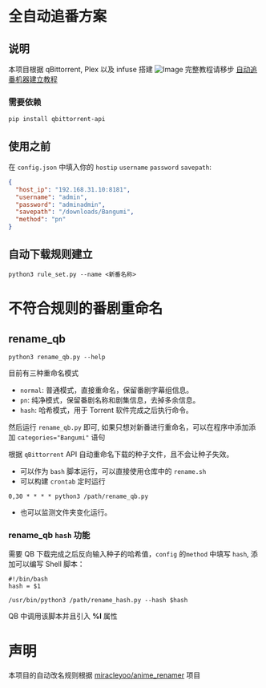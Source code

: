 # 全自动追番方案
## 说明
本项目根据 qBittorrent, Plex 以及 infuse 搭建
![Image](https://cdn.sspai.com/2022/02/09/d94ec60db1c136f6b12ba3dca31e5f5f.png?imageView2/2/w/1120/q/90/interlace/1/ignore-error/1)
完整教程请移步 [自动追番机器建立教程](https://www.craft.do/s/48MFW9QwaCQMzt)
### 需要依赖
```bash
pip install qbittorrent-api
```
## 使用之前
在 `config.json` 中填入你的 `hostip` `username` `password` `savepath`:
```json
{
  "host_ip": "192.168.31.10:8181",
  "username": "admin",
  "password": "adminadmin",
  "savepath": "/downloads/Bangumi",
  "method": "pn"
}
```
## 自动下载规则建立
```shell
python3 rule_set.py --name <新番名称>
```

# 不符合规则的番剧重命名

## rename_qb
```shell
python3 rename_qb.py --help
```
目前有三种重命名模式
- `normal`: 普通模式，直接重命名，保留番剧字幕组信息。
- `pn`: 纯净模式，保留番剧名称和剧集信息，去掉多余信息。
- `hash`: 哈希模式，用于 Torrent 软件完成之后执行命令。

然后运行 `rename_qb.py` 即可, 如果只想对新番进行重命名，可以在程序中添加添加 `categories="Bangumi"` 语句

根据 `qBittorrent` API 自动重命名下载的种子文件，且不会让种子失效。

- 可以作为 `bash` 脚本运行，可以直接使用仓库中的 `rename.sh`
- 可以构建 `crontab` 定时运行
```shell
0,30 * * * * python3 /path/rename_qb.py
```
- 也可以监测文件夹变化运行。

### rename_qb `hash` 功能
需要 QB 下载完成之后反向输入种子的哈希值，`config` 的`method` 中填写 `hash`, 添加可以编写 Shell 脚本：
```shell
#!/bin/bash
hash = $1

/usr/bin/python3 /path/rename_hash.py --hash $hash
```
QB 中调用该脚本并且引入 **%I** 属性

# 声明
本项目的自动改名规则根据 [miracleyoo/anime_renamer](https://github.com/miracleyoo/anime_renamer) 项目
